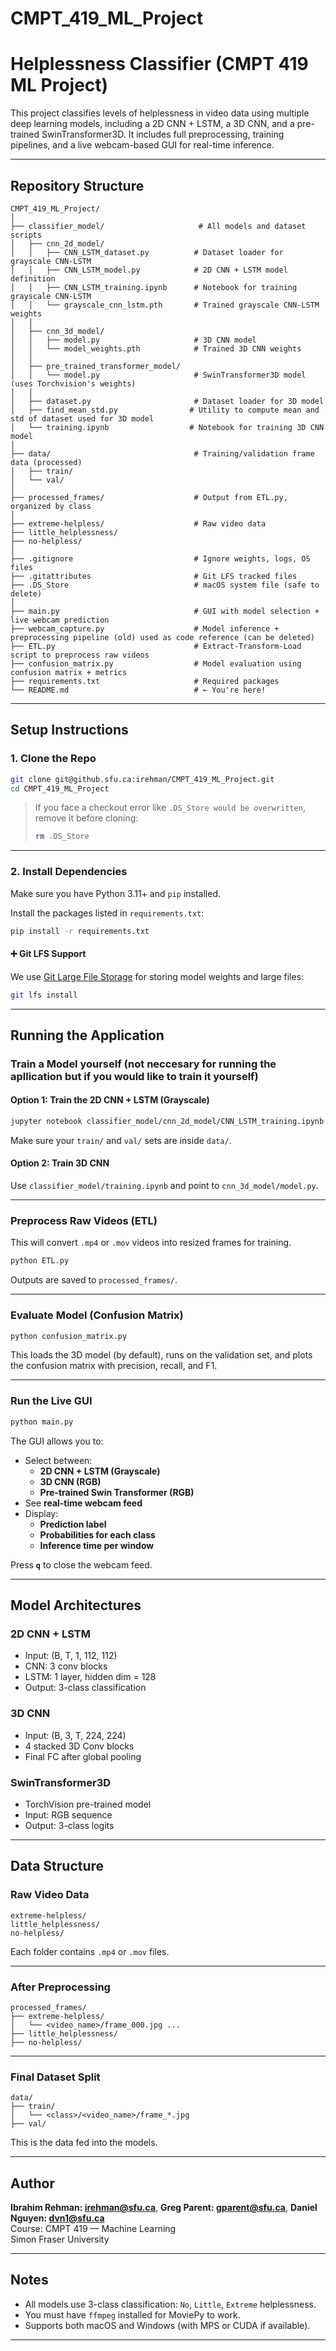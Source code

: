 # CMPT_419_ML_Project

# Helplessness Classifier (CMPT 419 ML Project)

This project classifies levels of helplessness in video data using multiple deep learning models, including a 2D CNN + LSTM, a 3D CNN, and a pre-trained SwinTransformer3D. It includes full preprocessing, training pipelines, and a live webcam-based GUI for real-time inference.

---

## Repository Structure

```
CMPT_419_ML_Project/
│
├── classifier_model/                     # All models and dataset scripts
│   ├── cnn_2d_model/
│   │   ├── CNN_LSTM_dataset.py          # Dataset loader for grayscale CNN-LSTM
│   │   ├── CNN_LSTM_model.py            # 2D CNN + LSTM model definition
│   │   ├── CNN_LSTM_training.ipynb      # Notebook for training grayscale CNN-LSTM
│   │   └── grayscale_cnn_lstm.pth       # Trained grayscale CNN-LSTM weights
│   │
│   ├── cnn_3d_model/
│   │   ├── model.py                     # 3D CNN model
│   │   └── model_weights.pth            # Trained 3D CNN weights
│   │
│   ├── pre_trained_transformer_model/
│   │   └── model.py                     # SwinTransformer3D model (uses Torchvision's weights)
│   │
│   ├── dataset.py                       # Dataset loader for 3D model
│   ├── find_mean_std.py                # Utility to compute mean and std of dataset used for 3D model
│   └── training.ipynb                  # Notebook for training 3D CNN model
│
├── data/                                # Training/validation frame data (processed)
│   ├── train/
│   └── val/
│
├── processed_frames/                    # Output from ETL.py, organized by class
│
├── extreme-helpless/                    # Raw video data
├── little_helplessness/
├── no-helpless/
│
├── .gitignore                           # Ignore weights, logs, OS files
├── .gitattributes                       # Git LFS tracked files
├── .DS_Store                            # macOS system file (safe to delete)
│
├── main.py                              # GUI with model selection + live webcam prediction
├── webcam_capture.py                    # Model inference + preprocessing pipeline (old) used as code reference (can be deleted) 
├── ETL.py                               # Extract-Transform-Load script to preprocess raw videos
├── confusion_matrix.py                  # Model evaluation using confusion matrix + metrics
├── requirements.txt                     # Required packages
└── README.md                            # ← You're here!
```

---

## Setup Instructions

### 1. Clone the Repo

```bash
git clone git@github.sfu.ca:irehman/CMPT_419_ML_Project.git
cd CMPT_419_ML_Project
```

> If you face a checkout error like `.DS_Store would be overwritten`, remove it before cloning:
> ```bash
> rm .DS_Store
> ```

---

### 2. Install Dependencies

Make sure you have Python 3.11+ and `pip` installed.

Install the packages listed in `requirements.txt`:

```bash
pip install -r requirements.txt
```

#### ➕ Git LFS Support

We use [Git Large File Storage](https://git-lfs.com/) for storing model weights and large files:

```bash
git lfs install
```

---

## Running the Application

### Train a Model yourself (not neccesary for running the apllication but if you would like to train it yourself)

#### Option 1: Train the 2D CNN + LSTM (Grayscale)

```bash
jupyter notebook classifier_model/cnn_2d_model/CNN_LSTM_training.ipynb
```

Make sure your `train/` and `val/` sets are inside `data/`.

#### Option 2: Train 3D CNN

Use `classifier_model/training.ipynb` and point to `cnn_3d_model/model.py`.

---

### Preprocess Raw Videos (ETL)

This will convert `.mp4` or `.mov` videos into resized frames for training.

```bash
python ETL.py
```

Outputs are saved to `processed_frames/`.

---

### Evaluate Model (Confusion Matrix)

```bash
python confusion_matrix.py
```

This loads the 3D model (by default), runs on the validation set, and plots the confusion matrix with precision, recall, and F1.

---

### Run the Live GUI

```bash
python main.py
```

The GUI allows you to:

- Select between:
  - **2D CNN + LSTM (Grayscale)**
  - **3D CNN (RGB)**
  - **Pre-trained Swin Transformer (RGB)**
- See **real-time webcam feed**
- Display:
  - **Prediction label**
  - **Probabilities for each class**
  - **Inference time per window**

Press **`q`** to close the webcam feed.

---

## Model Architectures

### 2D CNN + LSTM

- Input: (B, T, 1, 112, 112)
- CNN: 3 conv blocks
- LSTM: 1 layer, hidden dim = 128
- Output: 3-class classification

### 3D CNN

- Input: (B, 3, T, 224, 224)
- 4 stacked 3D Conv blocks
- Final FC after global pooling

### SwinTransformer3D

- TorchVision pre-trained model
- Input: RGB sequence
- Output: 3-class logits

---

## Data Structure

### Raw Video Data

```
extreme-helpless/
little_helplessness/
no-helpless/
```

Each folder contains `.mp4` or `.mov` files.

---

### After Preprocessing

```
processed_frames/
├── extreme-helpless/
│   └── <video_name>/frame_000.jpg ...
├── little_helplessness/
├── no-helpless/
```

---

### Final Dataset Split

```
data/
├── train/
│   └── <class>/<video_name>/frame_*.jpg
├── val/
```

This is the data fed into the models.

---

## Author

**Ibrahim Rehman: irehman@sfu.ca**,
**Greg Parent: gparent@sfu.ca**,
**Daniel Nguyen: dvn1@sfu.ca**  
Course: CMPT 419 — Machine Learning  
Simon Fraser University

---

## Notes

- All models use 3-class classification: `No`, `Little`, `Extreme` helplessness.
- You must have `ffmpeg` installed for MoviePy to work.
- Supports both macOS and Windows (with MPS or CUDA if available).

---
